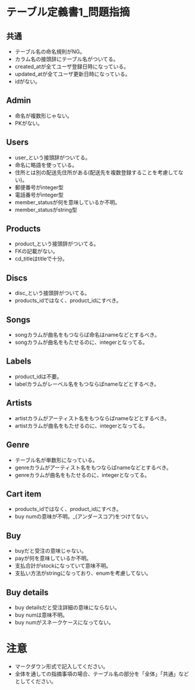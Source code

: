 # テーブル定義書1_問題指摘

## 共通
- テーブル名の命名規則がNG。
- カラム名の接頭辞にテーブル名がついてる。
- created_atが全てユーザ登録日時になっている。
- updated_atが全てユーザ更新日時になっている。
- idがない。

## Admin
- 命名が複数形じゃない。
- PKがない。

## Users
- user_という接頭辞がついてる。
- 命名に略語を使っている。
- 住所とは別の配送先住所がある(配送先を複数登録することを考慮してない)。
- 郵便番号がinteger型
- 電話番号がinteger型
- member_statusが何を意味しているか不明。
- member_statusがstring型

## Products
- product_という接頭辞がついてる。
- FKの記載がない。
- cd_titleはtitleで十分。

## Discs
- disc_という接頭辞がついてる。
- products_idではなく、product_idにすべき。

## Songs
- songカラムが曲名をもつならば命名はnameなどとするべき。
- songカラムが曲名をもたせるのに、integerとなってる。

## Labels
- product_idは不要。
- labelカラムがレーベル名をもつならばnameなどとするべき。

## Artists
- artistカラムがアーティスト名をもつならばnameなどとするべき。
- artistカラムが曲名をもたせるのに、integerとなってる。

## Genre
- テーブル名が単数形になっている。
- genreカラムがアーティスト名をもつならばnameなどとするべき。
- genreカラムが曲名をもたせるのに、integerとなってる。

## Cart item
- products_idではなく、product_idにすべき。
- buy numの意味が不明。_(アンダースコア)をつけてない。

## Buy
- buyだと受注の意味じゃない。
- payが何を意味しているか不明。
- 支払合計がstockになっていて意味不明。
- 支払い方法がstringになっており、enumを考慮してない。

## Buy details
- buy detailsだと受注詳細の意味にならない。
- buy numは意味不明。
- buy numがスネークケースになってない。

# 注意
* マークダウン形式で記入してください。
* 全体を通しての指摘事項の場合、テーブル名の部分を「全体」「共通」などとしてください。
